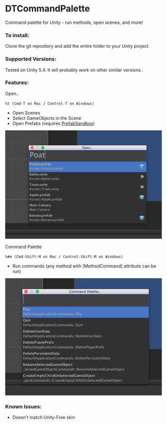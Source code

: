 # DTCommandPalette
Command palette for Unity - run methods, open scenes, and more!

### To install:
Clone the git repository and add the entire folder to your Unity project.

### Supported Versions:
Tested on Unity 5.4. It will probably work on other similar versions..

### Features:
Open..

`%t (Cmd-T on Mac / Control-T on Windows)`
* Open Scenes
* Select GameObjects in the Scene
* Open Prefabs (requires [PrefabSandbox](https://github.com/DarrenTsung/DTPrefabSandbox))

![OpenScreenshot](OpenScreenshot.png)

Command Palette

`%#m (Cmd-Shift-M on Mac / Control-Shift-M on Windows)`
* Run commands (any method with [MethodCommand] attribute can be run)

![MethodScreenshot](MethodScreenshot.png)

### Known Issues:
* Doesn't match Unity-Free skin
